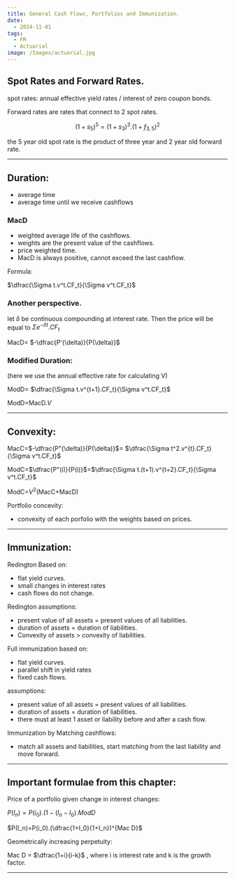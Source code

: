 ```yaml
---
title: General Cash Flows, Portfolios and Immunization.
date:
  - 2024-11-01
tags:
  - FM
  - Actuarial
image: /Images/actuarial.jpg
---
```


## Spot Rates and Forward Rates.

spot rates: annual effective yield rates / interest of zero coupon bonds.

Forward rates are rates that connect to 2 spot rates.

$$
(1+s_5)^5=(1+s_3)^3.(1+f_{3,5})^2
$$


the 5 year old spot rate is the product of three year and 2 year old forward rate.


---

## Duration:
- average time
- average time until we receive cashflows

### MacD
- weighted average life of the cashflows.
- weights are the present value of the cashflows.
- price weighted time.
- MacD is always positive, cannot exceed the last cashflow.

Formula:

$\dfrac{\Sigma t.v^t.CF_t}{\Sigma v^t.CF_t}$

### Another perspective.
 let $\delta$ be continuous compounding at interest rate. Then the price will be equal to $\Sigma e^{-\delta t}.CF_t$

MacD= $-\dfrac{P'(\delta)}{P(\delta)}$

### Modified Duration:
(here we use the annual effective rate for calculating V)

ModD= $\dfrac{\Sigma t.v^{t+1}.CF_t}{\Sigma v^t.CF_t}$

ModD=MacD.$V$

---

## Convexity:

MacC=$-\dfrac{P"(\delta)}{P(\delta)}$= $\dfrac{\Sigma t^2.v^{t}.CF_t}{\Sigma v^t.CF_t}$


ModC=$\dfrac{P"(i)}{P(i)}$=$\dfrac{\Sigma t.(t+1).v^{t+2}.CF_t}{\Sigma v^t.CF_t}$


ModC=$V^2$(MacC+MacD)


Portfolio concevity:
- convexity of each porfolio with the weights based on prices.

---

## Immunization:

Redington Based on:
- flat yield curves.
- small changes in interest rates
- cash flows do not change.

Redington assumptions:
- present value of all assets = present values of all liabilities.
- duration of assets = duration of liabilities.
- Convexity of assets > convexity of liabilities.

Full immunization based on:
- flat yield curves.
- parallel shift in yield rates
- fixed cash flows.

assumptions:
- present value of all assets = present values of all liabilities.
- duration of assets = duration of liabilities.
- there must at least 1 asset or liability before and after a cash flow.

Immunization by Matching cashflows:
- match all assets and liabilities, start matching from the last liability and move forward.

---

## Important formulae from this chapter:

Price of a portfolio given change in interest changes:

$P(I_n)=P(i_0).(1-(I_n-I_0).Mod D$

$P(I_n)=P(i_0).(\dfrac{1+I_0}{1+I_n})^{Mac D}$


Geometrically increasing perpetuity:

Mac D = $\dfrac{1+i}{i-k}$ , where i is interest rate and k is the growth factor.



---
